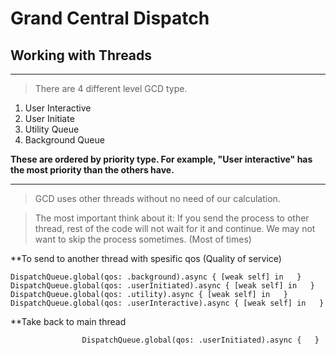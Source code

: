 # Grand Central Dispatch

## Working with Threads

---

> There are 4 different level GCD type.

1. User Interactive
2. User Initiate
3. Utility Queue
4. Background Queue

**These are ordered by priority type. For example, "User interactive" has the most priority than the others have.**

---

> GCD uses other threads without no need of our calculation. 

> The most important think about it: If you send the process to other thread, rest of the code will not wait for it and continue. We may not want to skip the process sometimes. (Most of times)


**To send to another thread with spesific qos (Quality of service)

    DispatchQueue.global(qos: .background).async { [weak self] in   }
    DispatchQueue.global(qos: .userInitiated).async { [weak self] in   }
    DispatchQueue.global(qos: .utility).async { [weak self] in   }
    DispatchQueue.global(qos: .userInteractive).async { [weak self] in   }
    
**Take back to main thread

                    DispatchQueue.global(qos: .userInitiated).async {   }

